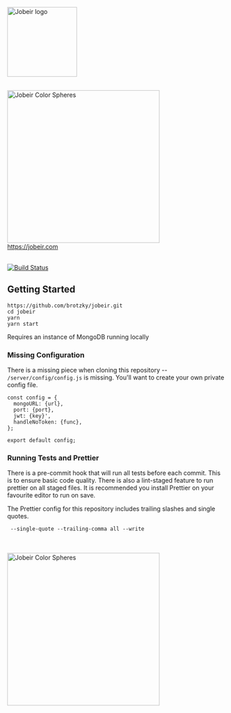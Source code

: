 <a href="https://jobeir.com"><img src="https://raw.githubusercontent.com/brotzky/jobeir/master/design/images/jobeir-logo.png" width="160px" alt="Jobeir logo" align="center" /></a>

<br/>

<img src="https://raw.githubusercontent.com/brotzky/jobeir/master/design/images/colored-spheres.png" width="350px" alt="Jobeir Color Spheres" />
 
<br/>
<a href="https://jobeir.com">https://jobeir.com</a>

<br/>
<br/>

[![Build Status](https://travis-ci.org/brotzky/jobeir.svg?branch=master)](https://travis-ci.org/brotzky/jobeir)

## Getting Started

```
https://github.com/brotzky/jobeir.git
cd jobeir
yarn
yarn start
```
Requires an instance of MongoDB running locally

### Missing Configuration

There is a missing piece when cloning this repository -- `/server/config/config.js` is missing.
You'll want to create your own private config file.
```
const config = {
  mongoURL: {url},
  port: {port},
  jwt: {key}',
  handleNoToken: {func},
};

export default config;
```

### Running Tests and Prettier

There is a pre-commit hook that will run all tests before each commit. This is to ensure
basic code quality. There is also a lint-staged feature to run prettier on all staged
files. It is recommended you install Prettier on your favourite editor to run on save.

The Prettier config for this repository includes trailing slashes and single quotes.
```
 --single-quote --trailing-comma all --write
```
<br/>
<br/>
<img src="https://raw.githubusercontent.com/brotzky/jobeir/master/design/images/colored-spheres.png" width="350px" alt="Jobeir Color Spheres" />
